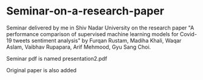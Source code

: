 # Seminar-on-a-research-paper


Seminar delivered by me in Shiv Nadar University on the research paper "A performance comparison of supervised machine learning models for Covid-19 tweets sentiment analysis" by Furqan Rustam, Madiha Khali, Waqar Aslam, Vaibhav Rupapara, Arif Mehmood, Gyu Sang Choi.

Seminar pdf is named presentation2.pdf

Original paper is also added
